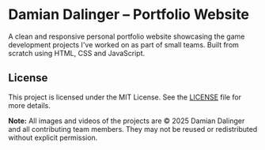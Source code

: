 # Damian Dalinger – Portfolio Website

A clean and responsive personal portfolio website showcasing the game development projects I've worked on as part of small teams. 
Built from scratch using HTML, CSS and JavaScript.

## License

This project is licensed under the MIT License. See the [LICENSE](./LICENSE) file for more details.

**Note:** All images and videos of the projects are © 2025 Damian Dalinger and all contributing team members. They may not be reused or redistributed without explicit permission.
